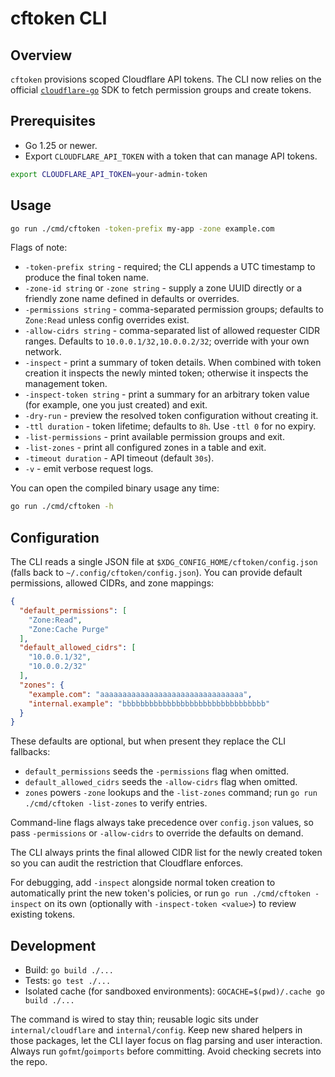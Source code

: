 # cftoken CLI

## Overview
`cftoken` provisions scoped Cloudflare API tokens. The CLI now relies on the official [`cloudflare-go`](https://github.com/cloudflare/cloudflare-go) SDK to fetch permission groups and create tokens.

## Prerequisites
- Go 1.25 or newer.
- Export `CLOUDFLARE_API_TOKEN` with a token that can manage API tokens.

```bash
export CLOUDFLARE_API_TOKEN=your-admin-token
```

## Usage
```bash
go run ./cmd/cftoken -token-prefix my-app -zone example.com
```

Flags of note:
- `-token-prefix string` - required; the CLI appends a UTC timestamp to produce the final token name.
- `-zone-id string` or `-zone string` - supply a zone UUID directly or a friendly zone name defined in defaults or overrides.
- `-permissions string` - comma-separated permission groups; defaults to `Zone:Read` unless config overrides exist.
- `-allow-cidrs string` - comma-separated list of allowed requester CIDR ranges. Defaults to `10.0.0.1/32,10.0.0.2/32`; override with your own network.
- `-inspect` - print a summary of token details. When combined with token creation it inspects the newly minted token; otherwise it inspects the management token.
- `-inspect-token string` - print a summary for an arbitrary token value (for example, one you just created) and exit.
- `-dry-run` - preview the resolved token configuration without creating it.
- `-ttl duration` - token lifetime; defaults to `8h`. Use `-ttl 0` for no expiry.
- `-list-permissions` - print available permission groups and exit.
- `-list-zones` - print all configured zones in a table and exit.
- `-timeout duration` - API timeout (default `30s`).
- `-v` - emit verbose request logs.

You can open the compiled binary usage any time:
```bash
go run ./cmd/cftoken -h
```

## Configuration
The CLI reads a single JSON file at `$XDG_CONFIG_HOME/cftoken/config.json` (falls back to `~/.config/cftoken/config.json`). You can provide default permissions, allowed CIDRs, and zone mappings:
```json
{
  "default_permissions": [
    "Zone:Read",
    "Zone:Cache Purge"
  ],
  "default_allowed_cidrs": [
    "10.0.0.1/32",
    "10.0.0.2/32"
  ],
  "zones": {
    "example.com": "aaaaaaaaaaaaaaaaaaaaaaaaaaaaaaaa",
    "internal.example": "bbbbbbbbbbbbbbbbbbbbbbbbbbbbbbbb"
  }
}
```
These defaults are optional, but when present they replace the CLI fallbacks:
- `default_permissions` seeds the `-permissions` flag when omitted.
- `default_allowed_cidrs` seeds the `-allow-cidrs` flag when omitted.
- `zones` powers `-zone` lookups and the `-list-zones` command; run `go run ./cmd/cftoken -list-zones` to verify entries.

Command-line flags always take precedence over `config.json` values, so pass `-permissions` or `-allow-cidrs` to override the defaults on demand.

The CLI always prints the final allowed CIDR list for the newly created token so you can audit the restriction that Cloudflare enforces.

For debugging, add `-inspect` alongside normal token creation to automatically print the new token's policies, or run `go run ./cmd/cftoken -inspect` on its own (optionally with `-inspect-token <value>`) to review existing tokens.

## Development
- Build: `go build ./...`
- Tests: `go test ./...`
- Isolated cache (for sandboxed environments): `GOCACHE=$(pwd)/.cache go build ./...`

The command is wired to stay thin; reusable logic sits under `internal/cloudflare` and `internal/config`. Keep new shared helpers in those packages, let the CLI layer focus on flag parsing and user interaction. Always run `gofmt`/`goimports` before committing. Avoid checking secrets into the repo.
